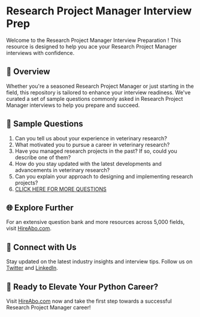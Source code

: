 # Research Project Manager Interview Prep

Welcome to the Research Project Manager Interview Preparation ! This resource is designed to help you ace your Research Project Manager interviews with confidence.

## 🚀 Overview

Whether you're a seasoned Research Project Manager or just starting in the field, this repository is tailored to enhance your interview readiness. We've curated a set of sample questions commonly asked in Research Project Manager interviews to help you prepare and succeed.

## 📝 Sample Questions

1. Can you tell us about your experience in veterinary research?
2. What motivated you to pursue a career in veterinary research?
3. Have you managed research projects in the past? If so, could you describe one of them?
4. How do you stay updated with the latest developments and advancements in veterinary research?
5. Can you explain your approach to designing and implementing research projects?
6. [CLICK HERE FOR MORE QUESTIONS](https://hireabo.com/job/24_2_17/Research%20Project%20Manager)

## 🌐 Explore Further

For an extensive question bank and more resources across 5,000 fields, visit [HireAbo.com](https://www.hireabo.com).

## 📱 Connect with Us

Stay updated on the latest industry insights and interview tips. Follow us on [Twitter](https://twitter.com/hireabo) and [LinkedIn](https://www.linkedin.com/in/hire-abo-3609972a8/).

## 🚀 Ready to Elevate Your Python Career?

Visit [HireAbo.com](https://www.hireabo.com) now and take the first step towards a successful Research Project Manager career!